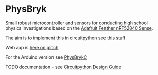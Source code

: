 # PhysBryk

Small robust microcontroller and sensors for conducting high school physics investigations based on the [Adafruit Feather nRF52840 Sense](https://learn.adafruit.com/adafruit-feather-sense/overview).

The aim is to implement this in circuitpython see [this stuff](https://learn.adafruit.com/circuitpython-ble-wireless-morse-code-chat?view=all#overview)

Web app is [here on glitch](https://glitch.com/edit/#!/physbryk)

For the Arduino version see [PhysBrykC](https://github.com/Geoffysicist/PhysBrykC)

TODO documentation - see [Circuitpython Design Guide](https://circuitpython.readthedocs.io/en/latest/docs/design_guide.html)

